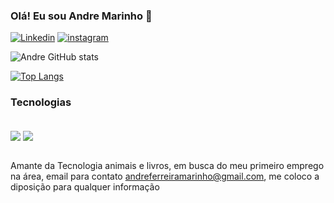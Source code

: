 
### Olá! Eu sou Andre Marinho 👋

[![Linkedin](https://img.shields.io/badge/LinkedIn-0077B5?style=for-the-badge&logo=linkedin&logoColor=white)](https://www.linkedin.com/in/andré-marinho-4a30a7219/)
[![instagram](https://img.shields.io/badge/Instagram-E4405F?style=for-the-badge&logo=instagram&logoColor=white)](https://www.instagram.com/envysz_/)

![Andre GitHub stats](https://github-readme-stats.vercel.app/api?username=iEnVyS&show_icons=true&theme=highcontrast)

[![Top Langs](https://github-readme-stats.vercel.app/api/top-langs/?username=iEnVyS&layout=compact)](https://github.com/anuraghazra/github-readme-stats)

### Tecnologias 

<div style="display: inline_block"><br/>
  <img align="center" alt"html5" src="https://img.shields.io/badge/JavaScript-F7DF1E?style=for-the-badge&logo=javascript&logoColor=black" />
  <img align="center" alt"html5" src="[https://img.shields.io/badge/C-00599C?style=for-the-badge&logo=c&logoColor=white](https://img.shields.io/badge/CSS-239120?&style=for-the-badge&logo=css3&logoColor=white)" />
  <br><br>
  <div/>
  
  Amante da Tecnologia animais e livros, em busca do meu primeiro emprego na área, email para contato andreferreiramarinho@gmail.com, me coloco a diposição para qualquer informação

